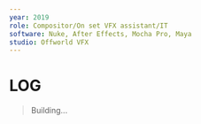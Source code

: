 ```yaml
---
year: 2019
role: Compositor/On set VFX assistant/IT
software: Nuke, After Effects, Mocha Pro, Maya
studio: Offworld VFX
---
```

# LOG
> Building...
